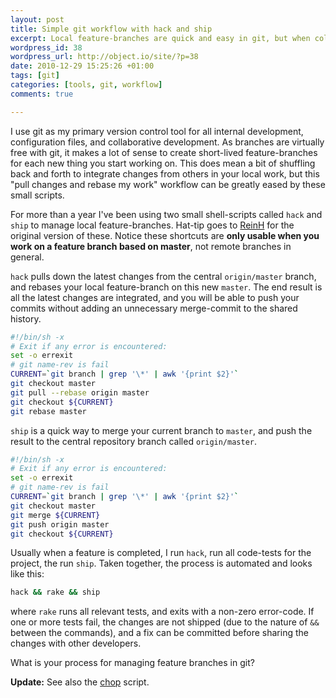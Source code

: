 ```yaml
---
layout: post
title: Simple git workflow with hack and ship
excerpt: Local feature-branches are quick and easy in git, but when collaborating using a shared central repository, some often repeated steps are part of the local workflow. The hack and ship commands simplify this common scenario.
wordpress_id: 38
wordpress_url: http://object.io/site/?p=38
date: 2010-12-29 15:25:26 +01:00
tags: [git]
categories: [tools, git, workflow]
comments: true

---
```

I use git as my primary version control tool for all internal development, configuration files, and collaborative development. As branches are virtually free with git, it makes a lot of sense to create short-lived feature-branches for each new thing you start working on. This does mean a bit of shuffling back and forth to integrate changes from others in your local work, but this "pull changes and rebase my work" workflow can be greatly eased by these small scripts.

For more than a year I've been using two small shell-scripts called <code>hack</code> and <code>ship</code> to manage local feature-branches. Hat-tip goes to <a href="http://reinh.com/blog/2008/08/27/hack-and-and-ship.html">ReinH</a> for the original version of these. Notice these shortcuts are <strong>only usable when you work on a feature branch based on master</strong>, not remote branches in general.

<code>hack</code> pulls down the latest changes from the central <code>origin/master</code> branch, and rebases your local feature-branch on this new <code>master</code>. The end result is all the latest changes are integrated, and you will be able to push your commits without adding an unnecessary merge-commit to the shared history.

```sh
#!/bin/sh -x
# Exit if any error is encountered:
set -o errexit
# git name-rev is fail
CURRENT=`git branch | grep '\*' | awk '{print $2}'`
git checkout master
git pull --rebase origin master
git checkout ${CURRENT}
git rebase master
```

<code>ship</code> is a quick way to merge your current branch to <code>master</code>, and push the result to the central repository branch called <code>origin/master</code>.

```sh
#!/bin/sh -x
# Exit if any error is encountered:
set -o errexit
# git name-rev is fail
CURRENT=`git branch | grep '\*' | awk '{print $2}'`
git checkout master
git merge ${CURRENT}
git push origin master
git checkout ${CURRENT}
```

Usually when a feature is completed, I run <code>hack</code>, run all code-tests for the project, the run <code>ship</code>. Taken together, the process is automated and looks like this:
```bash
hack && rake && ship
```
where <code>rake</code> runs all relevant tests, and exits with a non-zero error-code. If one or more tests fail, the changes are not shipped (due to the nature of <code>&amp;&amp;</code> between the commands), and a fix can be committed before sharing the changes with other developers.

What is your process for managing feature branches in git?

**Update:**
See also the <a href="{% post_url 2011-01-18-meet-chop%}">chop</a> script.
